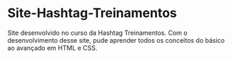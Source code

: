 # Site-Hashtag-Treinamentos
Site desenvolvido no curso da Hashtag Treinamentos. Com o desenvolvimento desse site, pude aprender todos os conceitos do básico ao avançado em HTML e CSS.
